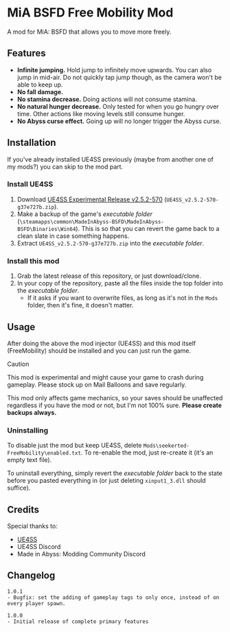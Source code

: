 # MiA BSFD Free Mobility Mod

A mod for MiA: BSFD that allows you to move more freely.

## Features

- **Infinite jumping.** Hold jump to infinitely move upwards. You can also jump in mid-air. Do not quickly tap jump though, as the camera won't be able to keep up.
- **No fall damage.**
- **No stamina decrease.** Doing actions will not consume stamina.
- **No natural hunger decrease.** Only tested for when you go hungry over time. Other actions like moving levels still consume hunger.
- **No Abyss curse effect.** Going up will no longer trigger the Abyss curse.

## Installation

If you've already installed UE4SS previously (maybe from another one of my mods?) you can skip to the mod part.

### Install UE4SS

1. Download [UE4SS Experimental Release v2.5.2-570](https://github.com/UE4SS-RE/RE-UE4SS/releases/tag/experimental) (`UE4SS_v2.5.2-570-g37e727b.zip`).
1. Make a backup of the game's _executable folder_ (`\steamapps\common\MadeInAbyss-BSFD\MadeInAbyss-BSFD\Binaries\Win64`). This is so that you can revert the game back to a clean slate in case something happens.
1. Extract `UE4SS_v2.5.2-570-g37e727b.zip` into the _executable folder_.

### Install this mod

1. Grab the latest release of this repository, or just download/clone.
1. In your copy of the repository, paste all the files inside the top folder into the _executable folder_.
	- If it asks if you want to overwrite files, as long as it's not in the `Mods` folder, then it's fine, it doesn't matter.

## Usage

After doing the above the mod injector (UE4SS) and this mod itself (FreeMobility) should be installed and you can just run the game.

> [!CAUTION]
> This mod is experimental and might cause your game to crash during gameplay. Please stock up on Mail Balloons and save regularly.

This mod only affects game mechanics, so your saves should be unaffected regardless if you have the mod or not, but I'm not 100% sure. **Please create backups always.**

### Uninstalling

To disable just the mod but keep UE4SS, delete `Mods\seekerted-FreeMobility\enabled.txt`. To re-enable the mod, just re-create it (it's an empty text file).

To uninstall everything, simply revert the _executable folder_ back to the state before you pasted everything in (or just deleting `xinput1_3.dll` should suffice).

## Credits

Special thanks to:
- [UE4SS](https://github.com/UE4SS-RE/RE-UE4SS)
- UE4SS Discord
- Made in Abyss: Modding Community Discord

## Changelog

```
1.0.1
- Bugfix: set the adding of gameplay tags to only once, instead of on every player spawn.

1.0.0
- Initial release of complete primary features
```